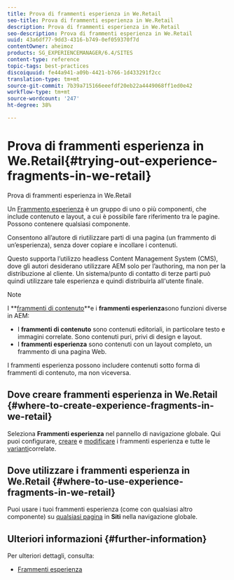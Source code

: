 ```yaml
---
title: Prova di frammenti esperienza in We.Retail
seo-title: Prova di frammenti esperienza in We.Retail
description: Prova di frammenti esperienza in We.Retail
seo-description: Prova di frammenti esperienza in We.Retail
uuid: 43a6df77-9dd3-4316-b749-0ef059370f7d
contentOwner: aheimoz
products: SG_EXPERIENCEMANAGER/6.4/SITES
content-type: reference
topic-tags: best-practices
discoiquuid: fe44a941-a09b-4421-b766-1d433291f2cc
translation-type: tm+mt
source-git-commit: 7b39a715166eeefdf20eb22a4449068ff1ed0e42
workflow-type: tm+mt
source-wordcount: '247'
ht-degree: 38%

---
```



# Prova di frammenti esperienza in We.Retail{#trying-out-experience-fragments-in-we-retail}

Prova di frammenti esperienza in We.Retail

Un [Frammento esperienza](/help/sites-authoring/experience-fragments.md) è un gruppo di uno o più componenti, che include contenuto e layout, a cui è possibile fare riferimento tra le pagine. Possono contenere qualsiasi componente.

Consentono all’autore di riutilizzare parti di una pagina (un frammento di un’esperienza), senza dover copiare e incollare i contenuti.

Questo supporta l’utilizzo headless Content Management System (CMS), dove gli autori desiderano utilizzare AEM solo per l’authoring, ma non per la distribuzione al cliente. Un sistema/punto di contatto di terze parti può quindi utilizzare tale esperienza e quindi distribuirla all&#39;utente finale.

>[!NOTE]
>
>I **[frammenti di contenuto](/help/sites-developing/we-retail-content-fragments.md)**e i **frammenti esperienza**sono funzioni diverse in AEM:
>
>* I **frammenti di contenuto** sono contenuti editoriali, in particolare testo e immagini correlate. Sono contenuti puri, privi di design e layout.
>* I **frammenti esperienza** sono contenuti con un layout completo, un frammento di una pagina Web.

>
>
I frammenti esperienza possono includere contenuti sotto forma di frammenti di contenuto, ma non viceversa.

## Dove creare frammenti esperienza in We.Retail {#where-to-create-experience-fragments-in-we-retail}

Seleziona **Frammenti esperienza** nel pannello di navigazione globale. Qui puoi configurare, [creare](/help/sites-authoring/experience-fragments.md#creating-an-experience-fragment) e [modificare](/help/sites-authoring/experience-fragments.md#editing-your-experience-fragment) i frammenti esperienza e tutte le [varianti](/help/sites-authoring/experience-fragments.md#creating-an-experience-fragment-variation)correlate.

## Dove utilizzare i frammenti esperienza in We.Retail {#where-to-use-experience-fragments-in-we-retail}

Puoi usare i tuoi frammenti [](/help/sites-authoring/experience-fragments.md#using-your-experience-fragment) esperienza (come con qualsiasi altro componente) su [qualsiasi pagina](/help/sites-authoring/editing-content.md) in **Siti** nella navigazione globale.

## Ulteriori informazioni {#further-information}

Per ulteriori dettagli, consulta:

* [Frammenti esperienza](/help/sites-authoring/experience-fragments.md)

